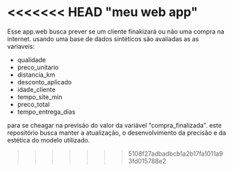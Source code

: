 <<<<<<< HEAD
"meu web app" 
=======
Esse app.web busca prever se um cliente finakizará ou não uma compra na internet. usando uma base de dados sintéticos são avaliadas as as variaveis:
- qualidade
- preco_unitario  
- distancia_km
- desconto_aplicado
- idade_cliente 
- tempo_site_min 
- preco_total
- tempo_entrega_dias

para se cheagar na previsão do valor da variável "compra_finalizada". este repositório busca manter a atualização, o desenvolvimento da precisão e da estética do modelo utilizado.
>>>>>>> 5108f27adbadbcb1a2b17fa1011a93fd015788e2
